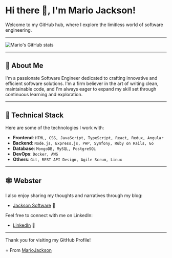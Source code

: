 # Hi there 👋, I'm Mario Jackson!

Welcome to my GitHub hub, where I explore the limitless world of software engineering.

---

![Mario's GitHub stats](https://github-readme-stats-henna-rho-40.vercel.app/api?username=mariojackson&show_icons=true&hide_border=true&bg_color=000000&title_color=ffffff&text_color=ffffff&icon_color=ffffff)

---

## 🚀 About Me

I'm a passionate Software Engineer dedicated to crafting innovative and efficient software solutions. I'm a firm believer in the art of writing clean, maintainable code, and I'm always eager to expand my skill set through continuous learning and exploration.

---

## 💼 Technical Stack

Here are some of the technologies I work with:

* **Frontend**: `HTML, CSS, JavaScript, TypeScript, React, Redux, Angular`
* **Backend**: `Node.js, Express.js, PHP, Symfony, Ruby on Rails, Go`
* **Database**: `MongoDB, MySQL, PostgreSQL`
* **DevOps**: `Docker, AWS`
* **Others**: `Git, REST API Design, Agile Scrum, Linux`

---

## 🕸 Webster

I also enjoy sharing my thoughts and narratives through my blog:

* [Jackson Software](https://jackson.software) 📝

Feel free to connect with me on LinkedIn:

* [LinkedIn](https://www.linkedin.com/in/mario-jackson-software-engineer) 💼

---

Thank you for visiting my GitHub Profile!

⭐️ From [MarioJackson](https://github.com/mariojackson)
